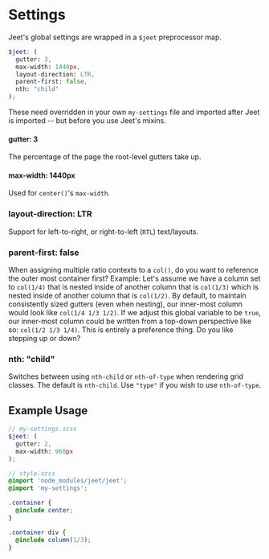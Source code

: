 # Settings

Jeet's global settings are wrapped in a `$jeet` preprocessor map.

```scss
$jeet: (
  gutter: 3,
  max-width: 1440px,
  layout-direction: LTR,
  parent-first: false,
  nth: "child"
);
```

These need overridden in your own `my-settings` file and imported after Jeet is imported -- but before you use Jeet's mixins.

#### gutter: 3

The percentage of the page the root-level gutters take up.

#### max-width: 1440px

Used for `center()`'s `max-width`.

### layout-direction: LTR

Support for left-to-right, or right-to-left (`RTL`) text/layouts.

### parent-first: false

When assigning multiple ratio contexts to a `col()`, do you want to reference the outer most container first? Example: Let's assume we have a column set to `col(1/4)` that is nested inside of another column that is `col(1/3)` which is nested inside of another column that is `col(1/2)`. By default, to maintain consistently sized gutters (even when nesting), our inner-most column would look like `col(1/4 1/3 1/2)`. If we adjust this global variable to be `true`, our inner-most column could be written from a top-down perspective like so: `col(1/2 1/3 1/4)`. This is entirely a preference thing. Do you like stepping up or down?

### nth: "child"

Switches between using `nth-child` or `nth-of-type` when rendering grid classes. The default is
`nth-child`. Use `"type"` if you wish to use `nth-of-type`.

## Example Usage

```scss
// my-settings.scss
$jeet: (
  gutter: 2,
  max-width: 960px
);

// style.scss
@import 'node_modules/jeet/jeet';
@import 'my-settings';

.container {
  @include center;
}

.container div {
  @include column(1/3);
}
```
